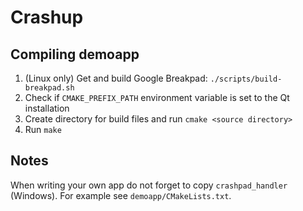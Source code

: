Crashup
=======

Compiling demoapp
-----------------
1. (Linux only) Get and build Google Breakpad: `./scripts/build-breakpad.sh`
2. Check if `CMAKE_PREFIX_PATH` environment variable is set to the Qt installation
3. Create directory for build files and run `cmake <source directory>`
4. Run `make`

Notes
-----

When writing your own app do not forget to copy `crashpad_handler` (Windows).
For example see `demoapp/CMakeLists.txt`.
